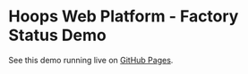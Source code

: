 # Hoops Web Platform - Factory Status Demo

See this demo running live on [GitHub Pages](https://techsoft3d.github.io/Factory-Status/).


